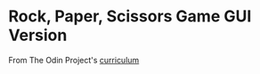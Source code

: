 # Rock, Paper, Scissors Game GUI Version

From The Odin Project's [curriculum](https://www.theodinproject.com/courses/web-development-101/lessons/rock-paper-scissors)
